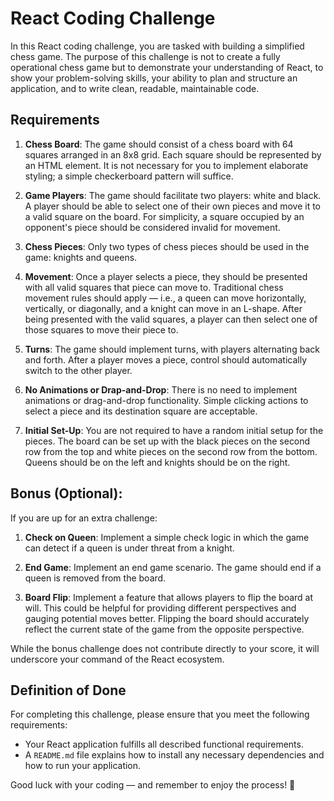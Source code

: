 # React Coding Challenge

In this React coding challenge, you are tasked with building a simplified chess game. The purpose of this challenge is
not to create a fully operational chess game but to demonstrate your understanding of React, to show your
problem-solving skills, your ability to plan and structure an application, and to write clean, readable, maintainable
code.

## Requirements

1. **Chess Board**: The game should consist of a chess board with 64 squares arranged in an 8x8 grid. Each square should
   be represented by an HTML element. It is not necessary for you to implement elaborate styling; a simple checkerboard
   pattern will suffice.

2. **Game Players**: The game should facilitate two players: white and black. A player should be able to select one of
   their own pieces and move it to a valid square on the board. For simplicity, a square occupied by an opponent's piece
   should be considered invalid for movement.

3. **Chess Pieces**: Only two types of chess pieces should be used in the game: knights and queens.

4. **Movement**: Once a player selects a piece, they should be presented with all valid squares that piece can move to.
   Traditional chess movement rules should apply — i.e., a queen can move horizontally, vertically, or diagonally, and a
   knight can move in an L-shape. After being presented with the valid squares, a player can then select one of those
   squares to move their piece to.

5. **Turns**: The game should implement turns, with players alternating back and forth. After a player moves a piece,
   control should automatically switch to the other player.

6. **No Animations or Drap-and-Drop**: There is no need to implement animations or drag-and-drop functionality. Simple
   clicking actions to select a piece and its destination square are acceptable.

7. **Initial Set-Up**: You are not required to have a random initial setup for the pieces. The board can be set up with
   the black pieces on the second row from the top and white pieces on the second row from the bottom. Queens should be
   on the left and knights should be on the right.

## Bonus (Optional):

If you are up for an extra challenge:

1. **Check on Queen**: Implement a simple check logic in which the game can detect if a queen is under threat from a
   knight.

2. **End Game**: Implement an end game scenario. The game should end if a queen is removed from the board.

3. **Board Flip**: Implement a feature that allows players to flip the board at will. This could be helpful for
   providing different perspectives and gauging potential moves better. Flipping the board should accurately reflect the
   current state of the game from the opposite perspective.

While the bonus challenge does not contribute directly to your score, it will underscore your command of the React
ecosystem.

## Definition of Done

For completing this challenge, please ensure that you meet the following requirements:

- Your React application fulfills all described functional requirements.
- A `README.md` file explains how to install any necessary dependencies and how to run your application.

Good luck with your coding — and remember to enjoy the process! 🚀
